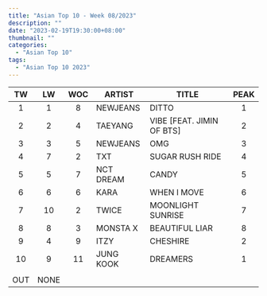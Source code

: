 ```yaml
---
title: "Asian Top 10 - Week 08/2023"
description: ""
date: "2023-02-19T19:30:00+08:00"
thumbnail: ""
categories:
  - "Asian Top 10"
tags:
  - "Asian Top 10 2023"
---
```

<!--more-->
|TW|LW|WOC|ARTIST|TITLE|PEAK|
|:----:|:----:|:----:|----|----|:----:|
|1|1|8|NEWJEANS|DITTO|1|
|2|2|4|TAEYANG|VIBE [FEAT. JIMIN OF BTS]|2|
|3|3|5|NEWJEANS|OMG|3|
|4|7|2|TXT|SUGAR RUSH RIDE|4|
|5|5|7|NCT DREAM|CANDY|5|
|6|6|6|KARA|WHEN I MOVE|6|
|7|10|2|TWICE|MOONLIGHT SUNRISE|7|
|8|8|3|MONSTA X|BEAUTIFUL LIAR|8|
|9|4|9|ITZY|CHESHIRE|2|
|10|9|11|JUNG KOOK|DREAMERS|1|
| | | | | | |
|OUT|NONE| | | | |